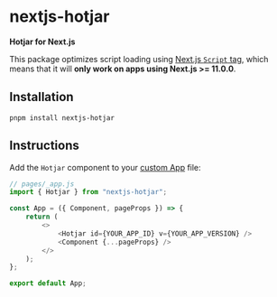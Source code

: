 # nextjs-hotjar

**Hotjar for Next.js**

This package optimizes script loading using [Next.js `Script` tag](https://nextjs.org/docs/basic-features/script), which means that it will **only work on apps using Next.js >= 11.0.0**.

## Installation

```
pnpm install nextjs-hotjar
```

## Instructions

Add the `Hotjar` component to your [custom App](https://nextjs.org/docs/advanced-features/custom-app) file:

```js
// pages/_app.js
import { Hotjar } from "nextjs-hotjar";

const App = ({ Component, pageProps }) => {
	return (
		<>
			<Hotjar id={YOUR_APP_ID} v={YOUR_APP_VERSION} />
			<Component {...pageProps} />
		</>
	);
};

export default App;
```
